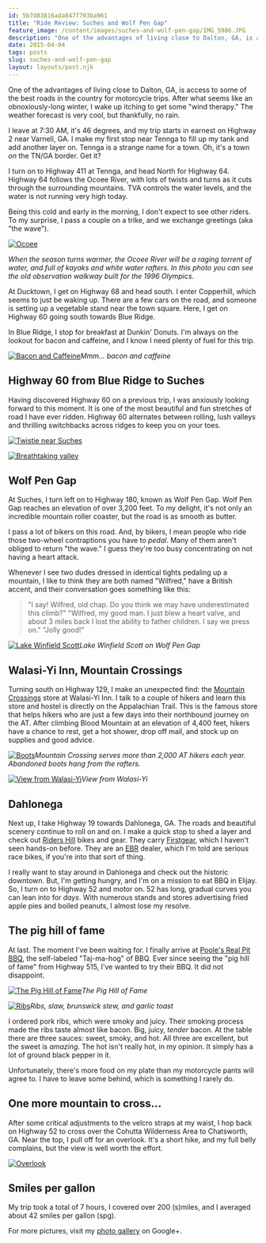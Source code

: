 ```yaml
---
id: 5b7d83816ada047f703ba961
title: "Ride Review: Suches and Wolf Pen Gap"
feature_image: /content/images/suches-and-wolf-pen-gap/IMG_5986.JPG
description: "One of the advantages of living close to Dalton, GA, is access to some of the best roads in the country for motorcycle trips. After what…"
date: 2015-04-04
tags: posts
slug: suches-and-wolf-pen-gap
layout: layouts/post.njk
---
```


One of the advantages of living close to Dalton, GA, is access to some of the best roads in the country for motorcycle trips. After what seems like an obnoxiously-long winter, I wake up itching to get some "wind therapy." The weather forecast is very cool, but thankfully, no rain.

I leave at 7:30 AM, it's 46 degrees, and my trip starts in earnest on Highway 2 near Varnell, GA. I make my first stop near Tennga to fill up my tank and add another layer on. Tennga is a strange name for a town. Oh, it's a town _on_ the TN/GA border. Get it?

I turn on to Highway 411 at Tennga, and head North for Highway 64. Highway 64 follows the Ocoee River, with lots of twists and turns as it cuts through the surrounding mountains. TVA controls the water levels, and the water is not running very high today.

Being this cold and early in the morning, I don't expect to see other riders. To my surprise, I pass a couple on a trike, and we exchange greetings (aka "the wave").

[![Ocoee](/content/images/suches-and-wolf-pen-gap/IMG_5930.JPG)](https://plus.google.com/photos/+DavidNealReverentGeek/albums/6133967159650360177/6133967191844224578?pid=6133967191844224578&oid=117556739981260756118)  
  
_When the season turns warmer, the Ocoee River will be a raging torrent of water, and full of kayaks and white water rafters. In this photo you can see the old observation walkway built for the 1996 Olympics._

At Ducktown, I get on Highway 68 and head south. I enter Copperhill, which seems to just be waking up. There are a few cars on the road, and someone is setting up a vegetable stand near the town square. Here, I get on Highway 60 going south towards Blue Ridge.

In Blue Ridge, I stop for breakfast at Dunkin' Donuts. I'm always on the lookout for bacon and caffeine, and I know I need plenty of fuel for this trip.

[![Bacon and Caffeine](/content/images/suches-and-wolf-pen-gap/IMG_5938.JPG)](https://plus.google.com/u/0/photos/+DavidNealReverentGeek/albums/6133967159650360177/6133967161431308162?pid=6133967161431308162&oid=117556739981260756118)_Mmm... bacon and caffeine_

## Highway 60 from Blue Ridge to Suches

Having discovered Highway 60 on a previous trip, I was anxiously looking forward to this moment. It is one of the most beautiful and fun stretches of road I have ever ridden. Highway 60 alternates between rolling, lush valleys and thrilling switchbacks across ridges to keep you on your toes.

[![Twistie near Suches](/content/images/suches-and-wolf-pen-gap/IMG_5940.JPG)](https://plus.google.com/photos/+DavidNealReverentGeek/albums/6133967159650360177/6133967420170653122?pid=6133967420170653122&oid=117556739981260756118)

[![Breathtaking valley](/content/images/suches-and-wolf-pen-gap/IMG_5943.JPG)](https://plus.google.com/photos/+DavidNealReverentGeek/albums/6133967159650360177/6133967309622876690?pid=6133967309622876690&oid=117556739981260756118)

## Wolf Pen Gap

At Suches, I turn left on to Highway 180, known as Wolf Pen Gap. Wolf Pen Gap reaches an elevation of over 3,200 feet. To my delight, it's not only an incredible mountain roller coaster, but the road is as smooth as butter.

I pass a lot of bikers on this road. And, by bikers, I mean people who ride those two-wheel contraptions you have to _pedal_. Many of them aren't obliged to return "the wave." I guess they're too busy concentrating on not having a heart attack.

Whenever I see two dudes dressed in identical tights pedaling up a mountain, I like to think they are both named "Wilfred," have a British accent, and their conversation goes something like this:

> "I say! Wilfred, old chap. Do you think we may have underestimated this climb?"
> "Wilfred, my good man. I just blew a heart valve, and about 3 miles back I lost the ability to father children. I say we press on."
> "Jolly good!"

[![Lake Winfield Scott](/content/images/suches-and-wolf-pen-gap/IMG_5945.JPG)](https://plus.google.com/photos/+DavidNealReverentGeek/albums/6133967159650360177/6133967279773242962?pid=6133967279773242962&oid=117556739981260756118)_Lake Winfield Scott on Wolf Pen Gap_

## Walasi-Yi Inn, Mountain Crossings

Turning south on Highway 129, I make an unexpected find: the [Mountain Crossings](https://www.mountaincrossings.com/Articles.asp?ID=253) store at Walasi-Yi Inn. I talk to a couple of hikers and learn this store and hostel is directly on the Appalachian Trail. This is the famous store that helps hikers who are just a few days into their northbound journey on the AT. After climbing Blood Mountain at an elevation of 4,400 feet, hikers have a chance to rest, get a hot shower, drop off mail, and stock up on supplies and good advice.

[![Boots](/content/images/suches-and-wolf-pen-gap/IMG_5954.JPG)](https://plus.google.com/photos/+DavidNealReverentGeek/albums/6133967159650360177/6133967473685736354?pid=6133967473685736354&oid=117556739981260756118)_Mountain Crossing serves more than 2,000 AT hikers each year. Abandoned boots hang from the rafters._

[![View from Walasi-Yi](/content/images/suches-and-wolf-pen-gap/IMG_5951.JPG)](https://plus.google.com/photos/+DavidNealReverentGeek/albums/6133967159650360177/6133967466672075938?pid=6133967466672075938&oid=117556739981260756118)_View from Walasi-Yi_

## Dahlonega

Next up, I take Highway 19 towards Dahlonega, GA. The roads and beautiful scenery continue to roll on and on. I make a quick stop to shed a layer and check out [Riders Hill](http://www.ridershill.com/) bikes and gear. They carry [Firstgear](http://www.firstgear-usa.com/), which I haven't seen hands-on before. They are an [EBR](http://www.erikbuellracing.com/) dealer, which I'm told are serious race bikes, if you're into that sort of thing.

I really want to stay around in Dahlonega and check out the historic downtown. But, I'm getting hungry, and I'm on a mission to eat BBQ in Elijay. So, I turn on to Highway 52 and motor on. 52 has long, gradual curves you can lean into for _days_. With numerous stands and stores advertising fried apple pies and boiled peanuts, I almost lose my resolve.

## The pig hill of fame

At last. The moment I've been waiting for. I finally arrive at [Poole's Real Pit BBQ](http://www.poolesbarbq.com/), the self-labeled "Taj-ma-hog" of BBQ. Ever since seeing the "pig hill of fame" from Highway 515, I've wanted to try their BBQ. It did not disappoint.

[![The Pig Hill of Fame](/content/images/suches-and-wolf-pen-gap/IMG_5973.JPG)](https://plus.google.com/photos/+DavidNealReverentGeek/albums/6133967159650360177/6133967676923125298?pid=6133967676923125298&oid=117556739981260756118)_The Pig Hill of Fame_

[![Ribs](/content/images/suches-and-wolf-pen-gap/IMG_5978.JPG)](https://plus.google.com/photos/+DavidNealReverentGeek/albums/6133967159650360177/6133967753981489378?pid=6133967753981489378&oid=117556739981260756118)_Ribs, slaw, brunswick stew, and garlic toast_

I ordered pork ribs, which were smoky and juicy. Their smoking process made the ribs taste almost like bacon. Big, juicy, _tender_ bacon. At the table there are three sauces: sweet, smoky, and hot. All three are excellent, but the sweet is _amazing_. The hot isn't really hot, in my opinion. It simply has a lot of ground black pepper in it.

Unfortunately, there's more food on my plate than my motorcycle pants will agree to. I have to leave some behind, which is something I rarely do.

## One more mountain to cross...

After some critical adjustments to the velcro straps at my waist, I hop back on Highway 52 to cross over the Cohutta Wilderness Area to Chatsworth, GA. Near the top, I pull off for an overlook. It's a short hike, and my full belly complains, but the view is well worth the effort.

[![Overlook](/content/images/suches-and-wolf-pen-gap/IMG_5986.JPG)](https://plus.google.com/photos/+DavidNealReverentGeek/albums/6133967159650360177/6133967944527830770?pid=6133967944527830770&oid=117556739981260756118)

## Smiles per gallon

My trip took a total of 7 hours, I covered over 200 (s)miles, and I averaged about 42 smiles per gallon (spg).

For more pictures, visit my [photo gallery](https://plus.google.com/photos/+DavidNealReverentGeek/albums/6133967159650360177) on Google+.
